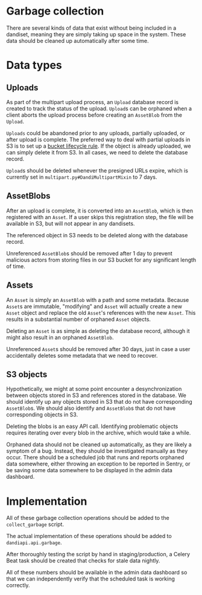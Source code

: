 # Garbage collection
There are several kinds of data that exist without being included in a dandiset, meaning they are simply taking up space in the system.
These data should be cleaned up automatically after some time.

# Data types
## Uploads
As part of the multipart upload process, an `Upload` database record is created to track the status of the upload.
`Upload`s can be orphaned when a client aborts the upload process before creating an `AssetBlob` from the `Upload`.

`Uploads` could be abandoned prior to any uploads, partially uploaded, or after upload is complete.
The preferred way to deal with partial uploads in S3 is to set up a [bucket lifecycle rule](https://aws.amazon.com/blogs/aws/s3-lifecycle-management-update-support-for-multipart-uploads-and-delete-markers/).
If the object is already uploaded, we can simply delete it from S3.
In all cases, we need to delete the database record.

`Upload`s should be deleted whenever the presigned URLs expire, which is currently set in `multipart.py#DandiMultipartMixin` to 7 days.

## AssetBlobs
After an upload is complete, it is converted into an `AssetBlob`, which is then registered with an `Asset`.
If a user skips this registration step, the file will be available in S3, but will not appear in any dandisets.

The referenced object in S3 needs to be deleted along with the database record.

Unreferenced `AssetBlob`s should be removed after 1 day to prevent malicious actors from storing files in our S3 bucket for any significant length of time.

## Assets
An `Asset` is simply an `AssetBlob` with a path and some metadata.
Because `Asset`s are immutable, "modifying" and `Asset` will actually create a new `Asset` object and replace the old `Asset`'s references with the new `Asset`. This results in a substantial number of orphaned `Asset` objects.

Deleting an `Asset` is as simple as deleting the database record, although it might also result in an orphaned `AssetBlob`.

Unreferenced `Asset`s should be removed after 30 days, just in case a user accidentally deletes some metadata that we need to recover.

## S3 objects
Hypothetically, we might at some point encounter a desynchronization between objects stored in S3 and references stored in the database.
We should identify up any objects stored in S3 that do not have corresponding `AssetBlob`s.
We should also identify and `AssetBlob`s that do not have corresponding objects in S3.

Deleting the blobs is an easy API call.
Identifying problematic objects requires iterating over every blob in the archive, which would take a while.

Orphaned data should not be cleaned up automatically, as they are likely a symptom of a bug.
Instead, they should be investigated manually as they occur.
There should be a scheduled job that runs and reports orphaned data somewhere, either throwing an exception to be reported in Sentry, or be saving some data somewhere to be displayed in the admin data dashboard.

# Implementation
All of these garbage collection operations should be added to the `collect_garbage` script.

The actual implementation of these operations should be added to `dandiapi.api.garbage`.

After thoroughly testing the script by hand in staging/production, a Celery Beat task should be created that checks for stale data nightly.

All of these numbers should be available in the admin data dashboard so that we can independently verify that the scheduled task is working correctly.